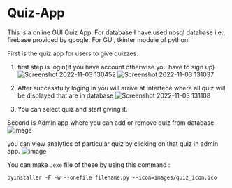 # Quiz-App
This is a online GUI Quiz App. For database I have used nosql database i.e., firebase provided by google. For GUI, tkinter module of python.

First is the quiz app for users to give quizzes.
1. first step is login(if you have account otherwise you have to sign up)
![Screenshot 2022-11-03 130452](https://user-images.githubusercontent.com/75627309/199669169-27b1c2ae-7f5f-4629-b0c9-10b720271c17.png)
![Screenshot 2022-11-03 131037](https://user-images.githubusercontent.com/75627309/199669528-087c7e5c-8814-45a8-a54e-4e50cf3afd9b.png)


2. After successfully loging in you will arrive at interfece where all quiz will be displayed that are in database
![Screenshot 2022-11-03 131108](https://user-images.githubusercontent.com/75627309/199669564-efc4b65e-216a-4f2a-a4fd-4c98e13d6179.png)

3. You can select quiz and start giving it.

Second is Admin app where you can add or remove quiz from database
![image](https://user-images.githubusercontent.com/75627309/199671155-54f4ef3e-62a1-402a-9c04-ab06c328da8f.png)

you can view analytics of particular quiz by clicking on that quiz in admin app.
![image](https://user-images.githubusercontent.com/75627309/199671697-c437b919-f613-41d7-9a93-d2e61399dc04.png)


You can make `.exe` file of these by using this command :
```
pyinstaller -F -w --onefile filename.py --icon=images/quiz_icon.ico
```
